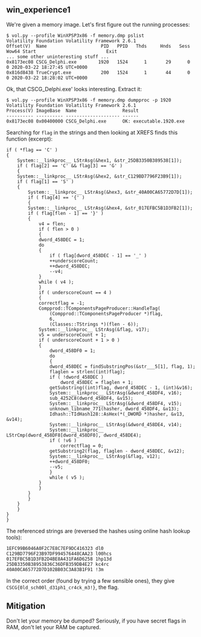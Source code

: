 ## win_experience1

We're given a memory image. Let's first figure out the running processes:

```
$ vol.py --profile WinXPSP3x86 -f memory.dmp pslist
Volatility Foundation Volatility Framework 2.6.1
Offset(V)  Name                    PID   PPID   Thds     Hnds   Sess  Wow64 Start                          Exit
... some other uninteresting stuff ...
0x8173ec08 CSCG_Delphi.exe        1920   1524      1       29      0      0 2020-03-22 18:27:45 UTC+0000
0x816d8438 TrueCrypt.exe           200   1524      1       44      0      0 2020-03-22 18:28:02 UTC+0000
```

Ok, that CSCG_Delphi.exe' looks interesting. Extract it:

```
$ vol.py --profile WinXPSP3x86 -f memory.dmp dumpproc -p 1920
Volatility Foundation Volatility Framework 2.6.1
Process(V) ImageBase  Name                 Result
---------- ---------- -------------------- ------
0x8173ec08 0x00400000 CSCG_Delphi.exe      OK: executable.1920.exe
```

Searching for `flag` in the strings and then looking at XREFS finds this function (excerpt):

```
if ( *flag == 'C' )
{
    System::__linkproc__ LStrAsg(&hex1, &str_25DB3350B389538[1]);
    if ( flag[2] == 'C' && flag[3] == 'G' )
    {
    System::__linkproc__ LStrAsg(&hex2, &str_C129BD7796F23B9[1]);
    if ( flag[1] == 'S' )
    {
        System::__linkproc__ LStrAsg(&hex3, &str_40A00CA65772D7D[1]);
        if ( flag[4] == '{' )
        {
        System::__linkproc__ LStrAsg(&hex4, &str_017EFBC5B1D3FB2[1]);
        if ( flag[flen - 1] == '}' )
        {
            v4 = flen;
            if ( flen > 0 )
            {
            dword_458DEC = 1;
            do
            {
                if ( flag[dword_458DEC - 1] == '_' )
                ++underscoreCount;
                ++dword_458DEC;
                --v4;
            }
            while ( v4 );
            }
            if ( underscoreCount == 4 )
            {
            correctflag = -1;
            Compprod::TComponentsPageProducer::HandleTag(
                (Compprod::TComponentsPageProducer *)flag,
                6,
                (Classes::TStrings *)(flen - 6));
            System::__linkproc__ LStrAsg(&flag, v17);
            v5 = underscoreCount + 1;
            if ( underscoreCount + 1 > 0 )
            {
                dword_458DF0 = 1;
                do
                {
                dword_458DEC = findSubstringPos(&str___5[1], flag, 1);
                flaglen = strlen((int)flag);
                if ( !dword_458DEC )
                    dword_458DEC = flaglen + 1;
                getSubstring((int)flag, dword_458DEC - 1, (int)&v16);
                System::__linkproc__ LStrAsg(&dword_458DF4, v16);
                sub_4252C8(dword_458DF4, &v15);
                System::__linkproc__ LStrAsg(&dword_458DF4, v15);
                unknown_libname_771(hasher, dword_458DF4, &v13);
                Idhash::TIdHash128::AsHex(*(_DWORD *)hasher, &v13, &v14);
                System::__linkproc__ LStrAsg(&dword_458DE4, v14);
                System::__linkproc__ LStrCmp(dword_458DF8[dword_458DF0], dword_458DE4);
                if ( !v6 )
                    correctflag = 0;
                getSubstring2(flag, flaglen - dword_458DEC, &v12);
                System::__linkproc__ LStrAsg(&flag, v12);
                ++dword_458DF0;
                --v5;
                }
                while ( v5 );
            }
            }
        }
        }
    }
    }
}
}
```

The referenced strings are (reversed the hashes using online hash lookup tools):

```
1EFC99B6046A0F2C7E8C7EF9DC416323 dl0
C129BD7796F23B97DF994576448CAA23 l00hcs
017EFBC5B1D3FB2D4BE8A431FA6D6258 1hp13d
25DB3350B38953836C36DFB359DB4E27 kc4rc
40A00CA65772D7D102BB03C3A83B1F91 !3m
```

In the correct order (found by trying a few sensible ones), they give `CSCG{0ld_sch00l_d31ph1_cr4ck_m3!}`, the flag.

## Mitigation

Don't let your memory be dumped? Seriously, if you have secret flags in RAM, don't let your RAM be captured.

